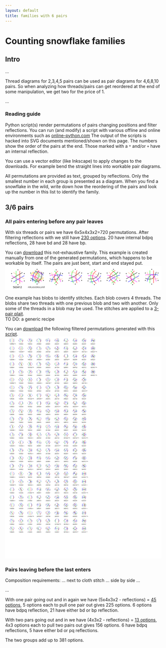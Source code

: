 ```yaml
---
layout: default
title: families with 6 pairs
---
```


Counting snowflake families
===========================

Intro
-----

...

Thread diagrams for 2,3,4,5 pairs can be used as pair diagrams for 4,6,8,10 pairs. 
So when analyzing how threads/pairs can get reordered at the end of some manipulation,
we get two for the price of 1.

...

### Reading guide

Python script(s) render permutations of pairs changing positions and filter reflections.
You can run (and modify) a script with various offline and online environments such as
[online-python.com](https://www.online-python.com/)
The output of the scripts is hacked into SVG documents mentioned/shown on this page.
The numbers show the order of the pairs at the end. Those marked with a `*` and/or `+` have an internal reflection.

You can  use a vector editor (like Inkscape) to apply changes to the downloads. 
For example bend the straight lines into workable pair diagrams.

All permutations are provided as text, grouped by reflections. 
Only the smallest number in each group is presented as a diagram.
When you find a snowflake in the wild, write down how the reordering of the pairs
and look up the number in this list to identify the family.

3/6 pairs
---------

### All pairs entering before any pair leaves

With six threads or pairs we have 6x5x4x3x2=720 permutations.
After filtering reflections with we still have [230 options](permutations-for-6.txt).
20 have internal bdpq reflections, 28 have bd and 28 have bp.

You can [download](654321.svg) this not-exhaustive family.
This example is created manually from one of the generated permutations,
which happens to be workable by itself.
The pairs are just bent, start and end stayed put.
![](654321.svg)  

One example has blobs to identify stitches.
Each blob covers 4 threads. The blobs share two threads with one previous blob and two with another. 
Only some of the threads in a blob may be used.
The stitches are applied to a [3-pair plait](/GroundForge/stitches.html?patchWidth=7&patchHeight=13&tile=5-C-B-,-5-5-5,5-5-5-,-5-5-5,--5-5-,-B---C,--C-B-,-B---C,--C-B-,-B---C,&shiftColsSW=0&shiftRowsSW=10&shiftColsSE=6&shiftRowsSE=10&e1=llctctt&c1=ctctt&a1=ctctt&f2=ctctt&d2=ctctt&b2=ctctt&e3=ctctt&c3=ctctt&a3=ctctt&f4=rclc&d4=ctctt&b4=ctc&e5=cr&c5=ctc&f6=cr&b6=ctc&e7=lcr&c7=ctc&f8=c&b8=ctc&e9=crcl&c9=ctc&f10=rttctctt&b10=ctc).  
TO DO: a generic recipe 

You can [download](all-in-before-any-out.svg) the following filtered permutations
generated with this [script](all-in-before-any-out.py).    
![](all-in-before-any-out.svg)  


### Pairs leaving before the last enters

Composition requirements: ... next to cloth stitch ... side by side ...

...

With one pair going out and in again we have (5x4x3x2 - reflections) = 
[45 options](permutations-for-5.txt), 5 options each to pull one  pair out gives 225 options.
6 options have bdpq reflection, 21 have either bd or bp reflection.

With two pars going out and in we have (4x3x2 - reflections) =
[13 options](permutations-for-4.txt), 4x3 options each to pull two pairs out gives 156 options.
6 have bdpq reflections, 5 have either bd or pq reflections.

The two groups add up to 381 options.
